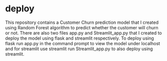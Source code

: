 # deploy
This repository contains a Customer Churn prediction model that I created using Random Forest algorithm to predict whether the customer will churn or not.
There are also two files app.py and Streamlit_app.py that I created to deploy the model using flask and streamlit respectively.
To deploy using flask run app.py in the command prompt to view the model under localhost and for streamlit use streamlit run Streamlit_app.py to also deploy using streamlit. 

